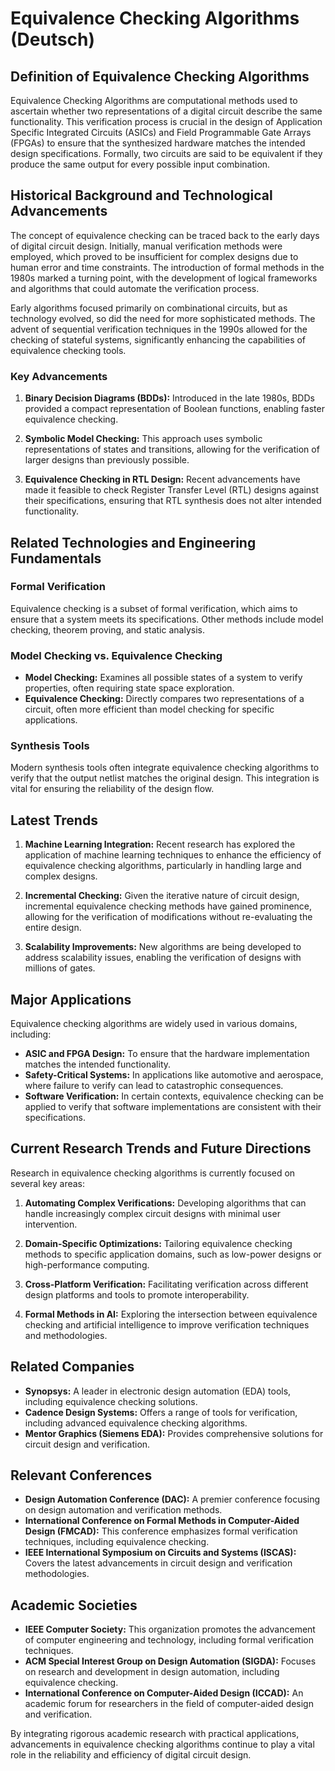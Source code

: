 # Equivalence Checking Algorithms (Deutsch)

## Definition of Equivalence Checking Algorithms

Equivalence Checking Algorithms are computational methods used to ascertain whether two representations of a digital circuit describe the same functionality. This verification process is crucial in the design of Application Specific Integrated Circuits (ASICs) and Field Programmable Gate Arrays (FPGAs) to ensure that the synthesized hardware matches the intended design specifications. Formally, two circuits are said to be equivalent if they produce the same output for every possible input combination.

## Historical Background and Technological Advancements

The concept of equivalence checking can be traced back to the early days of digital circuit design. Initially, manual verification methods were employed, which proved to be insufficient for complex designs due to human error and time constraints. The introduction of formal methods in the 1980s marked a turning point, with the development of logical frameworks and algorithms that could automate the verification process.

Early algorithms focused primarily on combinational circuits, but as technology evolved, so did the need for more sophisticated methods. The advent of sequential verification techniques in the 1990s allowed for the checking of stateful systems, significantly enhancing the capabilities of equivalence checking tools.

### Key Advancements

1. **Binary Decision Diagrams (BDDs):** Introduced in the late 1980s, BDDs provided a compact representation of Boolean functions, enabling faster equivalence checking.
  
2. **Symbolic Model Checking:** This approach uses symbolic representations of states and transitions, allowing for the verification of larger designs than previously possible.

3. **Equivalence Checking in RTL Design:** Recent advancements have made it feasible to check Register Transfer Level (RTL) designs against their specifications, ensuring that RTL synthesis does not alter intended functionality.

## Related Technologies and Engineering Fundamentals

### Formal Verification

Equivalence checking is a subset of formal verification, which aims to ensure that a system meets its specifications. Other methods include model checking, theorem proving, and static analysis.

### Model Checking vs. Equivalence Checking

- **Model Checking:** Examines all possible states of a system to verify properties, often requiring state space exploration.
- **Equivalence Checking:** Directly compares two representations of a circuit, often more efficient than model checking for specific applications.

### Synthesis Tools

Modern synthesis tools often integrate equivalence checking algorithms to verify that the output netlist matches the original design. This integration is vital for ensuring the reliability of the design flow.

## Latest Trends

1. **Machine Learning Integration:** Recent research has explored the application of machine learning techniques to enhance the efficiency of equivalence checking algorithms, particularly in handling large and complex designs.

2. **Incremental Checking:** Given the iterative nature of circuit design, incremental equivalence checking methods have gained prominence, allowing for the verification of modifications without re-evaluating the entire design.

3. **Scalability Improvements:** New algorithms are being developed to address scalability issues, enabling the verification of designs with millions of gates.

## Major Applications

Equivalence checking algorithms are widely used in various domains, including:

- **ASIC and FPGA Design:** To ensure that the hardware implementation matches the intended functionality.
- **Safety-Critical Systems:** In applications like automotive and aerospace, where failure to verify can lead to catastrophic consequences.
- **Software Verification:** In certain contexts, equivalence checking can be applied to verify that software implementations are consistent with their specifications.

## Current Research Trends and Future Directions

Research in equivalence checking algorithms is currently focused on several key areas:

1. **Automating Complex Verifications:** Developing algorithms that can handle increasingly complex circuit designs with minimal user intervention.
  
2. **Domain-Specific Optimizations:** Tailoring equivalence checking methods to specific application domains, such as low-power designs or high-performance computing.

3. **Cross-Platform Verification:** Facilitating verification across different design platforms and tools to promote interoperability.

4. **Formal Methods in AI:** Exploring the intersection between equivalence checking and artificial intelligence to improve verification techniques and methodologies.

## Related Companies

- **Synopsys:** A leader in electronic design automation (EDA) tools, including equivalence checking solutions.
- **Cadence Design Systems:** Offers a range of tools for verification, including advanced equivalence checking algorithms.
- **Mentor Graphics (Siemens EDA):** Provides comprehensive solutions for circuit design and verification.

## Relevant Conferences

- **Design Automation Conference (DAC):** A premier conference focusing on design automation and verification methods.
- **International Conference on Formal Methods in Computer-Aided Design (FMCAD):** This conference emphasizes formal verification techniques, including equivalence checking.
- **IEEE International Symposium on Circuits and Systems (ISCAS):** Covers the latest advancements in circuit design and verification methodologies.

## Academic Societies

- **IEEE Computer Society:** This organization promotes the advancement of computer engineering and technology, including formal verification techniques.
- **ACM Special Interest Group on Design Automation (SIGDA):** Focuses on research and development in design automation, including equivalence checking.
- **International Conference on Computer-Aided Design (ICCAD):** An academic forum for researchers in the field of computer-aided design and verification.

By integrating rigorous academic research with practical applications, advancements in equivalence checking algorithms continue to play a vital role in the reliability and efficiency of digital circuit design.